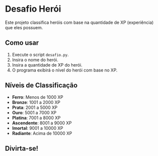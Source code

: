  # Desafio Herói

Este projeto classifica heróis com base na quantidade de XP (experiência) que eles possuem.

## Como usar

1. Execute o script `desafio.py`.
2. Insira o nome do herói.
3. Insira a quantidade de XP do herói.
4. O programa exibirá o nível do herói com base no XP.

## Níveis de Classificação

- **Ferro**: Menos de 1000 XP
- **Bronze**: 1001 a 2000 XP
- **Prata**: 2001 a 5000 XP
- **Ouro**: 5001 a 7000 XP
- **Platina**: 7001 a 8000 XP
- **Ascendente**: 8001 a 9000 XP
- **Imortal**: 9001 a 10000 XP
- **Radiante**: Acima de 10000 XP

## Divirta-se!